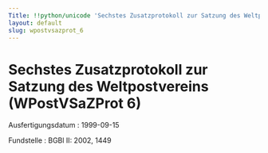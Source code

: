 ```yaml
---
Title: !!python/unicode 'Sechstes Zusatzprotokoll zur Satzung des Weltpostvereins'
layout: default
slug: wpostvsazprot_6
---
```


# Sechstes Zusatzprotokoll zur Satzung des Weltpostvereins (WPostVSaZProt 6)

Ausfertigungsdatum
:   1999-09-15

Fundstelle
:   BGBl II: 2002, 1449

